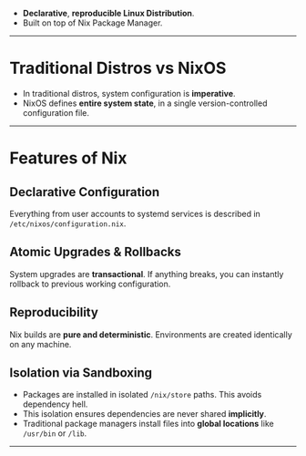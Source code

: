 - **Declarative**, **reproducible Linux Distribution**.
- Built on top of Nix Package Manager.
 ---
# Traditional Distros vs NixOS
- In traditional distros, system configuration is **imperative**.
- NixOS defines **entire system state**, in a single version-controlled configuration file.

---
# Features of Nix
## Declarative Configuration
Everything from user accounts to systemd services is described in `/etc/nixos/configuration.nix`.

## Atomic Upgrades & Rollbacks
System upgrades are **transactional**. If anything breaks, you can instantly rollback to previous working configuration.

## Reproducibility
Nix builds are **pure and deterministic**. Environments are created identically on any machine.

## Isolation via Sandboxing
- Packages are installed in isolated `/nix/store` paths. This avoids dependency hell.
- This isolation ensures dependencies are never shared **implicitly**.
- Traditional package managers install files into **global locations** like `/usr/bin` or `/lib`.

---

